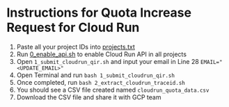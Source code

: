 # Instructions for Quota Increase Request for Cloud Run
1. Paste all your project IDs into [projects.txt](../projects.txt)
2. Run [0_enable_api.sh](../0_enable_api.sh) to enable Cloud Run API in all projects
3. Open ```1_submit_cloudrun_qir.sh``` and input your email in Line 28 ```EMAIL="<UPDATE_EMAIL>"```
4. Open Terminal and run ```bash 1_submit_cloudrun_qir.sh```
5. Once completed, run ```bash 2_extract_cloudrun_traceid.sh```
6. You should see a CSV file created named ```cloudrun_quota_data.csv```
7. Download the CSV file and share it with GCP team
